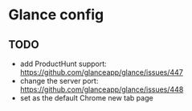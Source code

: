 # Glance config

## TODO
- add ProductHunt support: https://github.com/glanceapp/glance/issues/447
- change the server port: https://github.com/glanceapp/glance/issues/448
- set as the default Chrome new tab page
